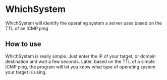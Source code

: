 # WhichSystem
WhichSystem will identify the operating system a server uses based on the TTL of an ICMP ping

## How to use
WhichSystem is really simple. Just enter the IP of your target, or domain destination and wait a few seconds. Later, based on the TTL of a simple ICMP ping, the program will let you know what type of operating system your target is using.
